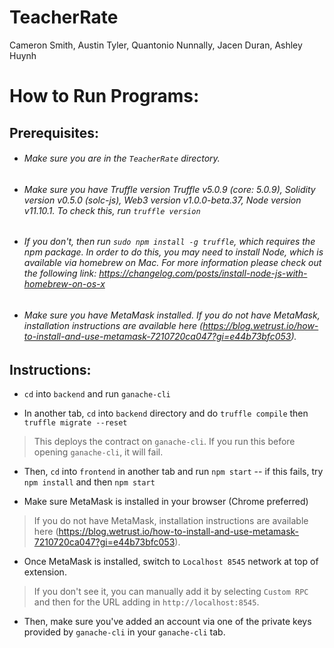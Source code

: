 # TeacherRate
Cameron Smith, Austin Tyler, Quantonio Nunnally, Jacen Duran, Ashley Huynh

# How to Run Programs:

## Prerequisites:
* ###### Make sure you are in the `TeacherRate` directory.

* ###### Make sure you have Truffle version Truffle v5.0.9 (core: 5.0.9), Solidity version v0.5.0 (solc-js), Web3 version v1.0.0-beta.37, Node version v11.10.1. To check this, run `truffle version`

* ###### If you don't, then run `sudo npm install -g truffle`, which requires the npm package. In order to do this, you may need to install Node, which is available via homebrew on Mac. For more information please check out the following link: https://changelog.com/posts/install-node-js-with-homebrew-on-os-x 

* ###### Make sure you have MetaMask installed. If you do not have MetaMask, installation instructions are available here (https://blog.wetrust.io/how-to-install-and-use-metamask-7210720ca047?gi=e44b73bfc053).

## Instructions:
* `cd` into `backend` and run `ganache-cli`

* In another tab, `cd` into `backend` directory and do `truffle compile` then `truffle migrate --reset`
> This deploys the contract on `ganache-cli`. If you run this before opening `ganache-cli`, it will fail.

* Then, `cd` into `frontend` in another tab and run `npm start` -- if this fails, try `npm install` and then `npm start`

* Make sure MetaMask is installed in your browser (Chrome preferred)
> If you do not have MetaMask, installation instructions are available here (https://blog.wetrust.io/how-to-install-and-use-metamask-7210720ca047?gi=e44b73bfc053).

* Once MetaMask is installed, switch to `Localhost 8545` network at top of extension. 
> If you don't see it, you can manually add it by selecting `Custom RPC` and then for the URL adding in `http://localhost:8545`.

* Then, make sure you've added an account via one of the private keys provided by `ganache-cli` in your `ganache-cli` tab. 

